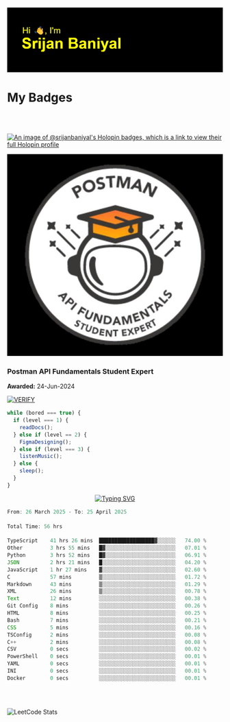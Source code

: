 ![Header](./header.png)

# My Badges

<Br />
<Br />

[![An image of @srijanbaniyal's Holopin badges, which is a link to view their full Holopin profile](https://holopin.me/srijanbaniyal)](https://holopin.io/@srijanbaniyal)

[![Postman API Fundamentals Student Expert](/Postman.jpeg)](https://api.badgr.io/public/assertions/r9BLLy0oTfKJBbkGuDI1zA)

### Postman API Fundamentals Student Expert

**Awarded:** 24-Jun-2024

[![VERIFY](https://img.shields.io/badge/VERIFY-blue)](https://badgecheck.io?url=https%3A%2F%2Fapi.badgr.io%2Fpublic%2Fassertions%2Fr9BLLy0oTfKJBbkGuDI1zA)

```javascript
while (bored === true) {
  if (level === 1) {
    readDocs();
  } else if (level == 2) {
    FigmaDesigning();
  } else if (level === 3) {
    listenMusic();
  } else {
    sleep();
  }
}
```

<p align="center">
  <a href="https://git.io/typing-svg"><img src="https://readme-typing-svg.demolab.com?font=Tilt+Prism&size=30&pause=1000&color=0FF75B&center=true&vCenter=true&width=800&height=80&lines=Time+spent+on+various+Programming+languages" alt="Typing SVG" /></a>
</p>

<!--START_SECTION:waka-->

```TypeScript
From: 26 March 2025 - To: 25 April 2025

Total Time: 56 hrs

TypeScript    41 hrs 26 mins  ██████████████████▓░░░░░░   74.00 %
Other         3 hrs 55 mins   █▓░░░░░░░░░░░░░░░░░░░░░░░   07.01 %
Python        3 hrs 52 mins   █▓░░░░░░░░░░░░░░░░░░░░░░░   06.91 %
JSON          2 hrs 21 mins   █░░░░░░░░░░░░░░░░░░░░░░░░   04.20 %
JavaScript    1 hr 27 mins    ▓░░░░░░░░░░░░░░░░░░░░░░░░   02.60 %
C             57 mins         ▒░░░░░░░░░░░░░░░░░░░░░░░░   01.72 %
Markdown      43 mins         ▒░░░░░░░░░░░░░░░░░░░░░░░░   01.29 %
XML           26 mins         ▒░░░░░░░░░░░░░░░░░░░░░░░░   00.78 %
Text          12 mins         ░░░░░░░░░░░░░░░░░░░░░░░░░   00.38 %
Git Config    8 mins          ░░░░░░░░░░░░░░░░░░░░░░░░░   00.26 %
HTML          8 mins          ░░░░░░░░░░░░░░░░░░░░░░░░░   00.25 %
Bash          7 mins          ░░░░░░░░░░░░░░░░░░░░░░░░░   00.21 %
CSS           5 mins          ░░░░░░░░░░░░░░░░░░░░░░░░░   00.16 %
TSConfig      2 mins          ░░░░░░░░░░░░░░░░░░░░░░░░░   00.08 %
C++           2 mins          ░░░░░░░░░░░░░░░░░░░░░░░░░   00.08 %
CSV           0 secs          ░░░░░░░░░░░░░░░░░░░░░░░░░   00.02 %
PowerShell    0 secs          ░░░░░░░░░░░░░░░░░░░░░░░░░   00.01 %
YAML          0 secs          ░░░░░░░░░░░░░░░░░░░░░░░░░   00.01 %
INI           0 secs          ░░░░░░░░░░░░░░░░░░░░░░░░░   00.01 %
Docker        0 secs          ░░░░░░░░░░░░░░░░░░░░░░░░░   00.01 %
```

<!--END_SECTION:waka-->

<Br />
<Br />

![LeetCode Stats](https://leetcard.jacoblin.cool/Srijan-Baniyal?theme=dark&font=Rasa&ext=contest)
